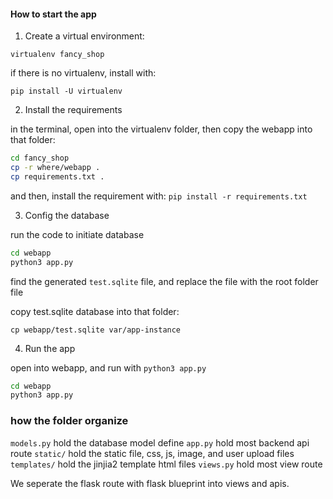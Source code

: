 #### How to start the app

1. Create a virtual environment:

`virtualenv fancy_shop`

if there is no virtualenv, install with:

`pip install -U virtualenv`

2. Install the requirements

in the terminal, open into the virtualenv folder, then copy the webapp into that folder:

```bash
cd fancy_shop
cp -r where/webapp .
cp requirements.txt .
```

and then, install the requirement with:
`pip install -r requirements.txt`

3. Config the database

run the code to initiate database
```bash
cd webapp
python3 app.py
```

find the generated `test.sqlite` file, and replace the file with the root folder file

copy test.sqlite database into that folder:

`cp webapp/test.sqlite var/app-instance`

4. Run the app

open into webapp, and run with `python3 app.py`

```bash
cd webapp
python3 app.py
```

### how the folder organize


`models.py` hold the database model define
`app.py` hold most backend api route
`static/` hold the static file, css, js, image, and user upload files
`templates/` hold the jinjia2 template html files
`views.py` hold most view route

We seperate the flask route with flask blueprint into views and apis.

